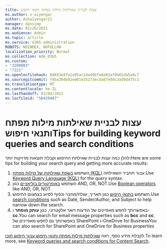 ```yaml
---
title: עצות לבניית שאילתות מילות מפתח ותנאי חיפוש
ms.author: v-aiyengar
author: AshaIyengar21
manager: dansimp
ms.date: 02/26/2021
ms.audience: Admin
ms.topic: article
ms.service: o365-administration
ROBOTS: NOINDEX, NOFOLLOW
localization_priority: Normal
ms.collection: Adm_O365
ms.custom:
- "3200003"
- "7221"
ms.openlocfilehash: 8d653e97e1a95ac14e49bfe6e03af0b65da5a4c7
ms.sourcegitcommit: f4ba304b92ed01e35273ecda67e9dc3ad9d475c1
ms.translationtype: MT
ms.contentlocale: he-IL
ms.lasthandoff: 03/04/2021
ms.locfileid: "50429487"
---
```

# <a name="tips-for-building-keyword-queries-and-search-conditions"></a><span data-ttu-id="07403-102">עצות לבניית שאילתות מילות מפתח ותנאי חיפוש</span><span class="sxs-lookup"><span data-stu-id="07403-102">Tips for building keyword queries and search conditions</span></span>

<span data-ttu-id="07403-103">להלן כמה עצות לבניית שאילתת החיפוש וקבלת תוצאות מדויקות יותר:</span><span class="sxs-lookup"><span data-stu-id="07403-103">Here are some tips for building your search query and getting more accurate results:</span></span>

1. <span data-ttu-id="07403-104">השתמש [בשפת שאילתות של מילות מפתח (KQL)](https://go.microsoft.com/fwlink/?linkid=2101591) עבור תחביר השאילתה.</span><span class="sxs-lookup"><span data-stu-id="07403-104">Use [Keyword Query Language (KQL)](https://go.microsoft.com/fwlink/?linkid=2101591) for the query syntax.</span></span>
1. <span data-ttu-id="07403-105">השתמש [באופרטורים בוליאניים](https://go.microsoft.com/fwlink/?linkid=2101592) כגון AND, OR, NOT.</span><span class="sxs-lookup"><span data-stu-id="07403-105">Use [Boolean operators](https://go.microsoft.com/fwlink/?linkid=2101592) like AND, OR, NOT.</span></span>
1. <span data-ttu-id="07403-106">השתמש [בתנאי חיפוש](https://go.microsoft.com/fwlink/?linkid=2102410) כגון תאריך, שולח/מחבר וכפוף לסיוע בצמצום החיפוש.</span><span class="sxs-lookup"><span data-stu-id="07403-106">Use [search conditions](https://go.microsoft.com/fwlink/?linkid=2102410) such as Date, Sender/Author, and Subject to help narrow down the search.</span></span>
1. <span data-ttu-id="07403-107">באפשרותך לחפש מאפיינים של הודעות דואר אלקטרוני, כגון **עותק מוסתר** ו- **cc**.</span><span class="sxs-lookup"><span data-stu-id="07403-107">You can search for email message properties such as **bcc** and **cc**.</span></span> <span data-ttu-id="07403-108">באפשרותך גם לחפש מאפיינים של SharePoint ו-OneDrive for Business</span><span class="sxs-lookup"><span data-stu-id="07403-108">You can also search for SharePoint and OneDrive for Business properties</span></span>

<span data-ttu-id="07403-109">לקבלת מידע נוסף, ראה [שאילתות מילות מפתח ותנאי חיפוש עבור חיפוש תוכן](https://go.microsoft.com/fwlink/?linkid=2102411).</span><span class="sxs-lookup"><span data-stu-id="07403-109">To learn more, see [Keyword queries and search conditions for Content Search](https://go.microsoft.com/fwlink/?linkid=2102411).</span></span>
